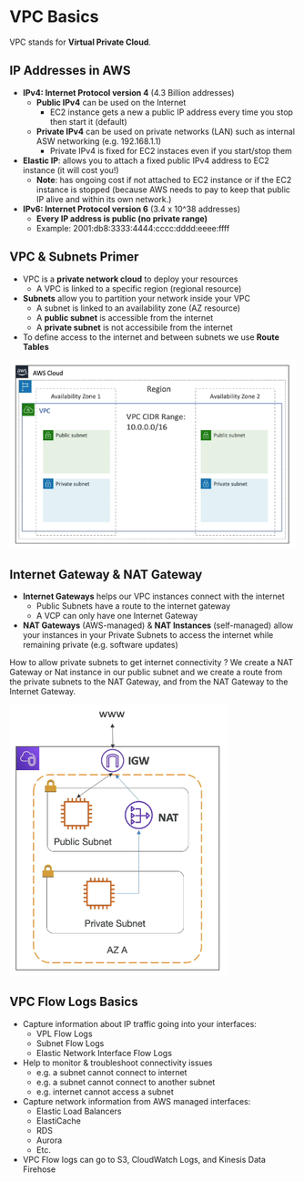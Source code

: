 # VPC Basics

VPC stands for **Virtual Private Cloud**.

## IP Addresses in AWS

- **IPv4: Internet Protocol version 4** (4.3 Billion addresses)
    - **Public IPv4** can be used on the Internet
        - EC2 instance gets a new a public IP address every time you stop then start it (default)
    - **Private IPv4** can be used on private networks (LAN) such as internal ASW networking (e.g. 192.168.1.1)
        - Private IPv4 is fixed for EC2 instaces even if you start/stop them
- **Elastic IP**: allows you to attach a fixed public IPv4 address to EC2 instance (it will cost you!)
    - **Note**: has ongoing cost if not attached to EC2 instance or if the EC2 instance is stopped (because AWS needs to pay to keep that public IP alive and within its own network.)
- **IPv6: Internet Protocol version 6** (3.4 x 10^38 addresses)
    - **Every IP address is public (no private range)**
    - Example: 2001:db8:3333:4444:cccc:dddd:eeee:ffff

## VPC & Subnets Primer

- VPC is a **private network cloud** to deploy your resources 
    - A VPC is linked to a specific region (regional resource)
- **Subnets** allow you to partition your network inside your VPC 
    - A subnet is linked to an availability zone (AZ resource)
    - A **public subnet** is accessible from the internet
    - A **private subnet** is not accessibile from the internet
- To define access to the internet and between subnets we use **Route Tables**

![VPC Diagram](../../images/networking/vpc_diagram.png)

## Internet Gateway & NAT Gateway

- **Internet Gateways** helps our VPC instances connect with the internet
    - Public Subnets have a route to the internet gateway
    - A VCP can only have one Internet Gateway
- **NAT Gateways** (AWS-managed) & **NAT Instances** (self-managed) allow your instances in your Private Subnets to access the internet while remaining private (e.g. software updates)

How to allow private subnets to get internet connectivity ? We create a NAT Gateway or Nat instance in our public subnet and we create a route from the private subnets to the NAT Gateway, and from the NAT Gateway to the Internet Gateway. 

![Internet and NAT Gateways](../../images/networking/gateways.png)

## VPC Flow Logs Basics

- Capture information about IP traffic going into your interfaces:
    - VPL Flow Logs
    - Subnet Flow Logs
    - Elastic Network Interface Flow Logs
- Help to monitor & troubleshoot connectivity issues
    - e.g. a subnet cannot connect to internet
    - e.g. a subnet cannot connect to another subnet
    - e.g. internet cannot access a subnet
- Capture network information from AWS managed interfaces:
    - Elastic Load Balancers
    - ElastiCache
    - RDS
    - Aurora
    - Etc.
- VPC Flow logs can go to S3, CloudWatch Logs, and Kinesis Data Firehose